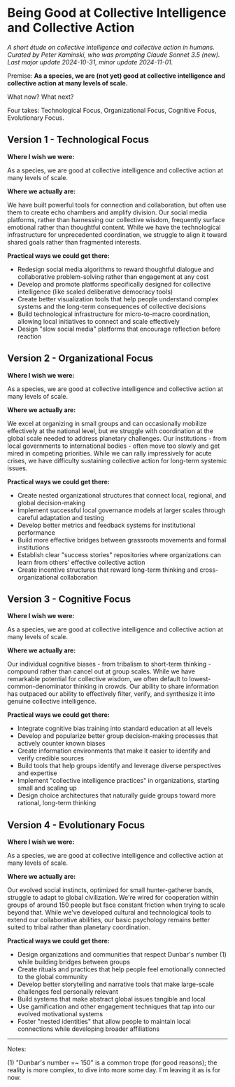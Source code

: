 # Being Good at Collective Intelligence and Collective Action

_A short étude on collective intelligence and collective action in humans. Curated by Peter Kaminski, who was prompting Claude Sonnet 3.5 (new). Last major update 2024-10-31, minor update 2024-11-01._

Premise: **As a species, we are (not yet) good at collective intelligence and collective action at many levels of scale.**

What now? What next?

Four takes: Technological Focus, Organizational Focus, Cognitive Focus, Evolutionary Focus.

## Version 1 - Technological Focus

**Where I wish we were:**

As a species, we are good at collective intelligence and collective action at many levels of scale.

**Where we actually are:**

We have built powerful tools for connection and collaboration, but often use them to create echo chambers and amplify division. Our social media platforms, rather than harnessing our collective wisdom, frequently surface emotional rather than thoughtful content. While we have the technological infrastructure for unprecedented coordination, we struggle to align it toward shared goals rather than fragmented interests.

**Practical ways we could get there:**

- Redesign social media algorithms to reward thoughtful dialogue and collaborative problem-solving rather than engagement at any cost
- Develop and promote platforms specifically designed for collective intelligence (like scaled deliberative democracy tools)
- Create better visualization tools that help people understand complex systems and the long-term consequences of collective decisions
- Build technological infrastructure for micro-to-macro coordination, allowing local initiatives to connect and scale effectively
- Design "slow social media" platforms that encourage reflection before reaction

## Version 2 - Organizational Focus

**Where I wish we were:**

As a species, we are good at collective intelligence and collective action at many levels of scale.

**Where we actually are:**

We excel at organizing in small groups and can occasionally mobilize effectively at the national level, but we struggle with coordination at the global scale needed to address planetary challenges. Our institutions - from local governments to international bodies - often move too slowly and get mired in competing priorities. While we can rally impressively for acute crises, we have difficulty sustaining collective action for long-term systemic issues.

**Practical ways we could get there:**

- Create nested organizational structures that connect local, regional, and global decision-making
- Implement successful local governance models at larger scales through careful adaptation and testing
- Develop better metrics and feedback systems for institutional performance
- Build more effective bridges between grassroots movements and formal institutions
- Establish clear "success stories" repositories where organizations can learn from others' effective collective action
- Create incentive structures that reward long-term thinking and cross-organizational collaboration

## Version 3 - Cognitive Focus

**Where I wish we were:**

As a species, we are good at collective intelligence and collective action at many levels of scale.

**Where we actually are:**

Our individual cognitive biases - from tribalism to short-term thinking - compound rather than cancel out at group scales. While we have remarkable potential for collective wisdom, we often default to lowest-common-denominator thinking in crowds. Our ability to share information has outpaced our ability to effectively filter, verify, and synthesize it into genuine collective intelligence.

**Practical ways we could get there:**

- Integrate cognitive bias training into standard education at all levels
- Develop and popularize better group decision-making processes that actively counter known biases
- Create information environments that make it easier to identify and verify credible sources
- Build tools that help groups identify and leverage diverse perspectives and expertise
- Implement "collective intelligence practices" in organizations, starting small and scaling up
- Design choice architectures that naturally guide groups toward more rational, long-term thinking

## Version 4 - Evolutionary Focus

**Where I wish we were:**

As a species, we are good at collective intelligence and collective action at many levels of scale.

**Where we actually are:**

Our evolved social instincts, optimized for small hunter-gatherer bands, struggle to adapt to global civilization. We're wired for cooperation within groups of around 150 people but face constant friction when trying to scale beyond that. While we've developed cultural and technological tools to extend our collaborative abilities, our basic psychology remains better suited to tribal rather than planetary coordination.

**Practical ways we could get there:**

- Design organizations and communities that respect Dunbar's number (1) while building bridges between groups
- Create rituals and practices that help people feel emotionally connected to the global community
- Develop better storytelling and narrative tools that make large-scale challenges feel personally relevant
- Build systems that make abstract global issues tangible and local
- Use gamification and other engagement techniques that tap into our evolved motivational systems
- Foster "nested identities" that allow people to maintain local connections while developing broader affiliations

---

Notes:

(1) "Dunbar's number =~ 150" is a common trope (for good reasons); the reality is more complex, to dive into more some day. I'm leaving it as is for now.